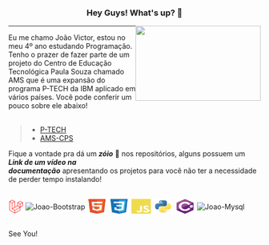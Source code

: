 
<h3 align="center">Hey Guys! What's up? 👋</h3>    
<img src="https://media.giphy.com/media/v1.Y2lkPTc5MGI3NjExYjN4dTlpNnlsNG1xM3d5eGx3OGszaGs4aWE1NTZhOGRpYzhnNTdtNyZlcD12MV9pbnRlcm5hbF9naWZfYnlfaWQmY3Q9Zw/krkrHAEodHgzP72rTI/giphy.gif" height="150px" width="250px" align="right">  
<hr align="center">
 Eu me chamo João Victor, estou no meu 4º ano estudando Programação. Tenho o prazer de fazer parte de um projeto do 
 Centro de Educação Tecnológica Paula Souza chamado AMS que é uma expansão do programa P-TECH da IBM aplicado em vários países. 
 Você pode conferir um pouco sobre  ele abaixo! <br>
<br>

> - [P-TECH](https://www.ibm.com/blogs/ibm-comunica/ibm-e-cps/)
> - [AMS-CPS](https://www.jorgestreet.com.br/cursos/mtec-desenvolvimento-de-sistemas/)


Fique a vontade pra dá um ***zóio*** 👀 nos repositórios, alguns possuem um ___Link de um vídeo na <br>  documentação___ apresentando os projetos para você não ter a necessidade de perder tempo instalando! 

<div style="display: inline_block"><br>
  <img align="center" alt="Joao-Laravel" height="30" width="30" src="img/laravel.png">
  <img align="center" alt="Joao-Bootstrap" height="30" width="40" src="https://cdn.jsdelivr.net/gh/devicons/devicon/icons/bootstrap/bootstrap-original-wordmark.svg" />
  <img align="center" alt="Joao-HTML" height="30" width="40" src="https://raw.githubusercontent.com/devicons/devicon/master/icons/html5/html5-original.svg">
  <img align="center" alt="Joao-CSS" height="30" width="40" src="https://raw.githubusercontent.com/devicons/devicon/master/icons/css3/css3-original.svg">
  <img align="center" alt="Joao-Js" height="30" width="40" src="https://raw.githubusercontent.com/devicons/devicon/master/icons/javascript/javascript-plain.svg">
  <img align="center" alt="Joao-Python" height="30" width="40" src="https://raw.githubusercontent.com/devicons/devicon/master/icons/python/python-original.svg">
  <img align="center" alt="Joao-Csharp" height="30" width="40" src="https://raw.githubusercontent.com/devicons/devicon/master/icons/csharp/csharp-original.svg">
  <img align="center" alt="Joao-Mysql" height="30" width="40" src="https://cdn.jsdelivr.net/gh/devicons/devicon/icons/mysql/mysql-plain.svg" />
</div>

<br>



See You! 



<!--
**joaovsj/joaovsj** is a ✨ _special_ ✨ repository because its `README.md` (this file) appears on your GitHub profile.

Here are some ideas to get you started:

- 🔭 I’m currently working on ...
- 🌱 I’m currently learning ...
- 👯 I’m looking to collaborate on ...
- 🤔 I’m looking for help with ...
- 💬 Ask me about ...
- 📫 How to reach me: ...
- 😄 Pronouns: ...
- ⚡ Fun fact: ...
-->
